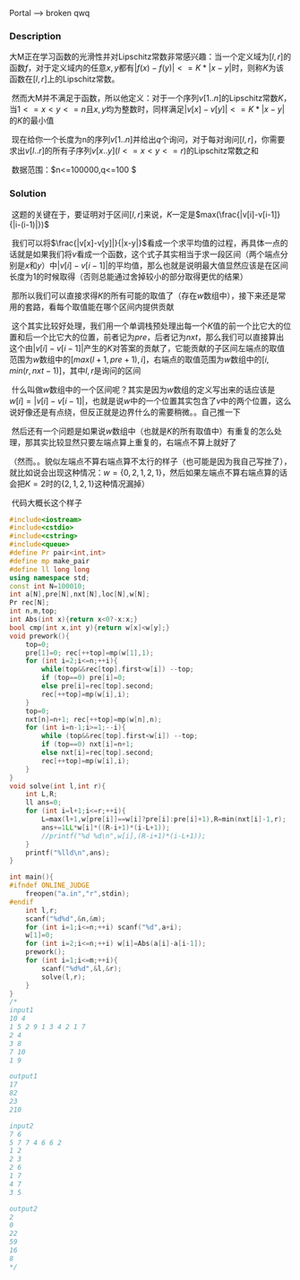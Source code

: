 Portal --> broken qwq

### Description

​	大M正在学习函数的光滑性并对Lipschitz常数非常感兴趣：当一个定义域为$[l,r]$的函数$f$，对于定义域内的任意$x,y$都有$|f(x)-f(y)|<=K*|x-y|$时，则称$K$为该函数在$[l,r]$上的Lipschitz常数。     

​	然而大M并不满足于函数，所以他定义：对于一个序列$v[1..n]$的Lipschitz常数$K$，当$1<=x<y<=n$且$x,y$均为整数时，同样满足$|v[x]-v[y]|<=K*|x-y|$的$K$的最小值  

​	现在给你一个长度为n的序列$v[1..n]$并给出$q$个询问，对于每对询问$[l,r]$，你需要求出$v[l..r]$的所有子序列$v[x..y](l<=x<y<=r)$的Lipschitz常数之和 

​	数据范围：$n<=100000,q<=100 $



### Solution

​	这题的关键在于，要证明对于区间$[l,r]$来说，$K$一定是$max(\frac{|v[i]-v[i-1]}{|i-(i-1)|})$

​	我们可以将$\frac{|v[x]-v[y]|}{|x-y|}$看成一个求平均值的过程，再具体一点的话就是如果我们将$v$看成一个函数，这个式子其实相当于求一段区间（两个端点分别是$x$和$y$）中$|v[i]-v[i-1]|$的平均值，那么也就是说明最大值显然应该是在区间长度为$1$的时候取得（否则总能通过舍掉较小的部分取得更优的结果）

​	那所以我们可以直接求得$K$的所有可能的取值了（存在$w$数组中），接下来还是常用的套路，看每个取值能在哪个区间内提供贡献

​	这个其实比较好处理，我们用一个单调栈预处理出每一个$K$值的前一个比它大的位置和后一个比它大的位置，前者记为$pre$，后者记为$nxt$，那么我们可以直接算出这个由$|v[i]-v[i-1]|$产生的$K$对答案的贡献了，它能贡献的子区间左端点的取值范围为$w$数组中的$[max(l+1,pre+1),i]$，右端点的取值范围为$w$数组中的$[i,min(r,nxt-1)]$，其中$l,r$是询问的区间

​	什么叫做$w$数组中的一个区间呢？其实是因为$w$数组的定义写出来的话应该是$w[i]=|v[i]-v[i-1]|$，也就是说$w$中的一个位置其实包含了$v$中的两个位置，这么说好像还是有点绕，但反正就是边界什么的需要稍微。。自己推一下

​	然后还有一个问题是如果说$w$数组中（也就是$K$的所有取值中）有重复的怎么处理，那其实比较显然只要左端点算上重复的，右端点不算上就好了

​	（然而。。貌似左端点不算右端点算不太行的样子（也可能是因为我自己写挫了），就比如说会出现这种情况：$w=\{0,2,1,2,1\}$，然后如果左端点不算右端点算的话会把$K=2$时的$\{2,1,2,1\}$这种情况漏掉）



​	代码大概长这个样子

```C++
#include<iostream>
#include<cstdio>
#include<cstring>
#include<queue>
#define Pr pair<int,int>
#define mp make_pair 
#define ll long long
using namespace std;
const int N=100010;
int a[N],pre[N],nxt[N],loc[N],w[N];
Pr rec[N];
int n,m,top;
int Abs(int x){return x<0?-x:x;}
bool cmp(int x,int y){return w[x]<w[y];}
void prework(){
	top=0;
	pre[1]=0; rec[++top]=mp(w[1],1);
	for (int i=2;i<=n;++i){
		while(top&&rec[top].first<w[i]) --top;
		if (top==0) pre[i]=0;
		else pre[i]=rec[top].second;
		rec[++top]=mp(w[i],i);
	}
	top=0;
	nxt[n]=n+1; rec[++top]=mp(w[n],n);
	for (int i=n-1;i>=1;--i){
		while (top&&rec[top].first<w[i]) --top;
		if (top==0) nxt[i]=n+1;
		else nxt[i]=rec[top].second;
		rec[++top]=mp(w[i],i);
	}
}
void solve(int l,int r){
	int L,R;
	ll ans=0;
	for (int i=l+1;i<=r;++i){
		L=max(l+1,w[pre[i]]==w[i]?pre[i]:pre[i]+1),R=min(nxt[i]-1,r);
		ans+=1LL*w[i]*((R-i+1)*(i-L+1));
		//printf("%d %d\n",w[i],(R-i+1)*(i-L+1));
	}
	printf("%lld\n",ans);
}

int main(){
#ifndef ONLINE_JUDGE
	freopen("a.in","r",stdin);
#endif
	int l,r;
	scanf("%d%d",&n,&m);
	for (int i=1;i<=n;++i) scanf("%d",a+i);
	w[1]=0;
	for (int i=2;i<=n;++i) w[i]=Abs(a[i]-a[i-1]);
	prework();
	for (int i=1;i<=m;++i){
		scanf("%d%d",&l,&r);		
		solve(l,r);
	}
}
/*
input1
10 4
1 5 2 9 1 3 4 2 1 7
2 4
3 8
7 10
1 9

output1
17
82
23
210

input2
7 6
5 7 7 4 6 6 2
1 2
2 3
2 6
1 7
4 7
3 5

output2
2
0
22
59
16
8
*/
```



​	

​	